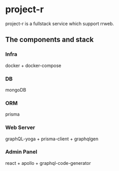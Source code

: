 # project-r

project-r is a fullstack service which support rrweb.

## The components and stack

### Infra

docker + docker-compose

### DB

mongoDB

### ORM

prisma

### Web Server

graphQL-yoga + prisma-client + graphqlgen

### Admin Panel

react + apollo + graphql-code-generator

